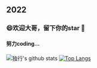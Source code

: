 ## 2022

### 😄欢迎大哥，留下你的star 👋

#### 努力coding...

<!--
**WalkAlone0325/WalkAlone0325** is a ✨ _special_ ✨ repository because its `README.md` (this file) appears on your GitHub profile.

Here are some ideas to get you started:

- 🔭 I’m currently working on ...
- 🌱 I’m currently learning ...
- 👯 I’m looking to collaborate on ...
- 🤔 I’m looking for help with ...
- 💬 Ask me about ...
- 📫 How to reach me: ...
- 😄 Pronouns: ...
- ⚡ Fun fact: ...
-->

![独行's github stats](https://github-readme-stats.vercel.app/api?username=WalkAlone0325&show_icons=true)
[![Top Langs](https://github-readme-stats.vercel.app/api/top-langs/?username=WalkAlone0325&layout=compact)](https://github.com/WalkAlone0325/github-readme-stats)
